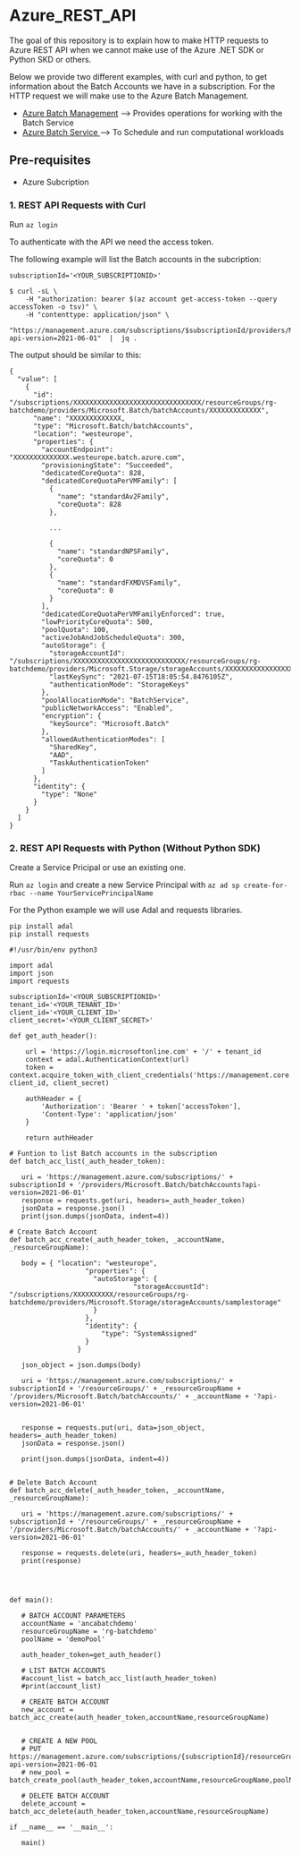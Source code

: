 # Azure_REST_API
The goal of this repository is to explain how to make HTTP requests to Azure REST API when we cannot make use of the Azure .NET SDK or Python SKD or others. 

Below we provide two different examples, with curl and python, to get information about the Batch Accounts we have in a subscription. For the HTTP request we will make use to the Azure Batch Management. 

* [Azure Batch Management](https://docs.microsoft.com/en-us/rest/api/batchmanagement/) --> Provides operations for working with the Batch Service
* [Azure Batch Service ](https://docs.microsoft.com/en-us/rest/api/batchservice/) --> To Schedule and run computational workloads

## Pre-requisites

* Azure Subcription


### 1. REST API Requests with Curl

Run `az login`

To authenticate with the API we need the access token. 

The following example will list the Batch accounts in the subcription:

```
subscriptionId='<YOUR_SUBSCRIPTIONID>'

$ curl -sL \
    -H "authorization: bearer $(az account get-access-token --query accessToken -o tsv)" \
    -H "contenttype: application/json" \
    "https://management.azure.com/subscriptions/$subscriptionId/providers/Microsoft.Batch/batchAccounts?api-version=2021-06-01"  |  jq . 
```

The output should be similar to this:

```
{
  "value": [
    {
      "id": "/subscriptions/XXXXXXXXXXXXXXXXXXXXXXXXXXXXXXXX/resourceGroups/rg-batchdemo/providers/Microsoft.Batch/batchAccounts/XXXXXXXXXXXXX",
      "name": "XXXXXXXXXXXXX,
      "type": "Microsoft.Batch/batchAccounts",
      "location": "westeurope",
      "properties": {
        "accountEndpoint": "XXXXXXXXXXXXXX.westeurope.batch.azure.com",
        "provisioningState": "Succeeded",
        "dedicatedCoreQuota": 828,
        "dedicatedCoreQuotaPerVMFamily": [
          {
            "name": "standardAv2Family",
            "coreQuota": 828
          },
          
          ...
          
          {
            "name": "standardNPSFamily",
            "coreQuota": 0
          },
          {
            "name": "standardFXMDVSFamily",
            "coreQuota": 0
          }
        ],
        "dedicatedCoreQuotaPerVMFamilyEnforced": true,
        "lowPriorityCoreQuota": 500,
        "poolQuota": 100,
        "activeJobAndJobScheduleQuota": 300,
        "autoStorage": {
          "storageAccountId": "/subscriptions/XXXXXXXXXXXXXXXXXXXXXXXXXXXX/resourceGroups/rg-batchdemo/providers/Microsoft.Storage/storageAccounts/XXXXXXXXXXXXXXXXXXXXXXXXX",
          "lastKeySync": "2021-07-15T18:05:54.8476105Z",
          "authenticationMode": "StorageKeys"
        },
        "poolAllocationMode": "BatchService",
        "publicNetworkAccess": "Enabled",
        "encryption": {
          "keySource": "Microsoft.Batch"
        },
        "allowedAuthenticationModes": [
          "SharedKey",
          "AAD",
          "TaskAuthenticationToken"
        ]
      },
      "identity": {
        "type": "None"
      }
    }
  ]
}

```


### 2. REST API Requests with Python (Without Python SDK)

Create a Service Pricipal or use an existing one. 

Run `az login` and create a new Service Principal with `az ad sp create-for-rbac --name YourServicePrincipalName`

For the Python example we will use Adal and requests libraries.
```
pip install adal
pip install requests
```

```
#!/usr/bin/env python3

import adal
import json
import requests

subscriptionId='<YOUR_SUBSCRIPTIONID>'
tenant_id='<YOUR_TENANT_ID>'
client_id='<YOUR_CLIENT_ID>'
client_secret='<YOUR_CLIENT_SECRET>'

def get_auth_header():

    url = 'https://login.microsoftonline.com' + '/' + tenant_id
    context = adal.AuthenticationContext(url)
    token = context.acquire_token_with_client_credentials('https://management.core.windows.net/', client_id, client_secret)

    authHeader = {
        'Authorization': 'Bearer ' + token['accessToken'],
        'Content-Type': 'application/json'
    }

    return authHeader

# Funtion to list Batch accounts in the subscription
def batch_acc_list(_auth_header_token):
   
   uri = 'https://management.azure.com/subscriptions/' + subscriptionId + '/providers/Microsoft.Batch/batchAccounts?api-version=2021-06-01'
   response = requests.get(uri, headers=_auth_header_token)
   jsonData = response.json()
   print(json.dumps(jsonData, indent=4))

# Create Batch Account
def batch_acc_create(_auth_header_token, _accountName, _resourceGroupName):

   body = { "location": "westeurope",
                   "properties": {
                     "autoStorage": {
                               "storageAccountId": "/subscriptions/XXXXXXXXXX/resourceGroups/rg-batchdemo/providers/Microsoft.Storage/storageAccounts/samplestorage"
                     }
                   },
                   "identity": {
                       "type": "SystemAssigned"
                   }
                 }

   json_object = json.dumps(body)

   uri = 'https://management.azure.com/subscriptions/' + subscriptionId + '/resourceGroups/' + _resourceGroupName + '/providers/Microsoft.Batch/batchAccounts/' + _accountName + '?api-version=2021-06-01'


   response = requests.put(uri, data=json_object, headers=_auth_header_token)
   jsonData = response.json()

   print(json.dumps(jsonData, indent=4))


# Delete Batch Account
def batch_acc_delete(_auth_header_token, _accountName, _resourceGroupName):

   uri = 'https://management.azure.com/subscriptions/' + subscriptionId + '/resourceGroups/' + _resourceGroupName + '/providers/Microsoft.Batch/batchAccounts/' + _accountName + '?api-version=2021-06-01'

   response = requests.delete(uri, headers=_auth_header_token)
   print(response)




def main():

   # BATCH ACCOUNT PARAMETERS
   accountName = 'ancabatchdemo'
   resourceGroupName = 'rg-batchdemo'
   poolName = 'demoPool'

   auth_header_token=get_auth_header()

   # LIST BATCH ACCOUNTS
   #account_list = batch_acc_list(auth_header_token)
   #print(account_list)

   # CREATE BATCH ACCOUNT
   new_account =  batch_acc_create(auth_header_token,accountName,resourceGroupName)


   # CREATE A NEW POOL
   # PUT https://management.azure.com/subscriptions/{subscriptionId}/resourceGroups/{resourceGroupName}/providers/Microsoft.Batch/batchAccounts/{accountName}/pools/{poolName}?api-version=2021-06-01
   # new_pool = batch_create_pool(auth_header_token,accountName,resourceGroupName,poolName)

   # DELETE BATCH ACCOUNT
   delete_account =  batch_acc_delete(auth_header_token,accountName,resourceGroupName)

if __name__ == '__main__':

   main()

```

